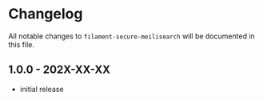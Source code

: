 # Changelog

All notable changes to `filament-secure-meilisearch` will be documented in this file.

## 1.0.0 - 202X-XX-XX

- initial release
